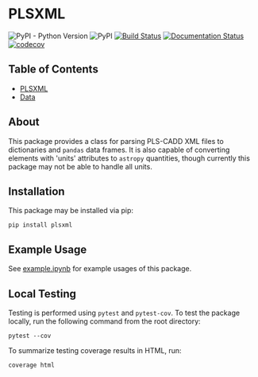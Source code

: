 # PLSXML

![PyPI - Python Version](https://img.shields.io/pypi/pyversions/plsxml.svg)
![PyPI](https://img.shields.io/pypi/v/plsxml.svg)
[![Build Status](https://travis-ci.com/line-mind/plsxml.svg?branch=master)](https://travis-ci.com/line-mind/plsxml)
[![Documentation Status](https://readthedocs.org/projects/plsxml/badge/?version=latest)](https://plsxml.readthedocs.io/en/latest/?badge=latest)
[![codecov](https://codecov.io/gh/line-mind/plsxml/branch/master/graph/badge.svg)](https://codecov.io/gh/line-mind/plsxml)


## Table of Contents

* [PLSXML](plsxml.rst)
* [Data](data.rst)

## About

This package provides a class for parsing PLS-CADD XML files to dictionaries and `pandas` data frames. It is also capable of converting elements with 'units' attributes to `astropy` quantities, though currently this package may not be able to handle all units.

## Installation

This package may be installed via pip:

```
pip install plsxml
```

## Example Usage

See [example.ipynb](https://github.com/line-mind/plsxml/blob/master/example.ipynb) for example usages of this package.

## Local Testing

Testing is performed using `pytest` and `pytest-cov`. To test the package locally,
run the following command from the root directory:

```
pytest --cov
```

To summarize testing coverage results in HTML, run:

```
coverage html
```
